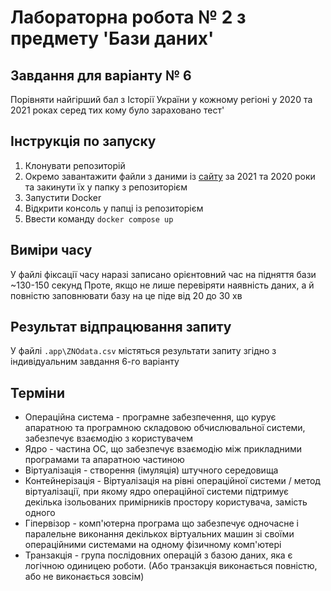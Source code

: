 # Лабораторна робота № 2 з предмету 'Бази даних'

## Завдання для варіанту № 6
Порівняти найгірший бал з Історії України у кожному регіоні у 2020 та 2021 роках серед тих кому було зараховано тест'

## Інструкція по запуску
1. Клонувати репозиторій
2. Окремо завантажити файли з даними із [сайту](https://zno.testportal.com.ua/opendata) за 2021 та 2020 роки та закинути їх у папку з репозиторієм
3. Запустити Docker
4. Відкрити консоль у папці із репозиторієм
5. Ввести команду `docker compose up`

## Виміри часу
У файлі фіксації часу наразі записано орієнтовний час на підняття бази ~130-150 секунд
Проте, якщо не лише перевіряти наявність даних, а й повністю заповнювати базу на це піде від 20 до 30 хв

## Результат відпрацювання запиту
У файлі `.app\ZNOdata.csv` містяться результати запиту згідно з індивідуальним завдання 6-го варіанту 

## Терміни
- Операційна система - програмне забезпечення, що курує апаратною та програмною складовою обчислювальної
системи, забезпечує взаємодію з користувачем
- Ядро - частина ОС, що забезпечує взаємодію між прикладними програмами та апаратною частиною
- Віртуалізація - створення (імуляція) штучного середовища
- Контейнерізація - Віртуалізація на рівні операційної системи / метод віртуалізації, при якому ядро операційної системи підтримує декілька ізольованих примірників простору користувача, замість одного
- Гіпервізор - комп'ютерна програма що забезпечує одночасне і паралельне виконання декількох віртуальних
машин зі своїми операційними системами на одному фізичному комп'ютері
- Транзакція - група послідовних операцій з базою даних, яка є логічною одиницею роботи.
(Або транзакція виконається повністю, або не виконається зовсім)
 
